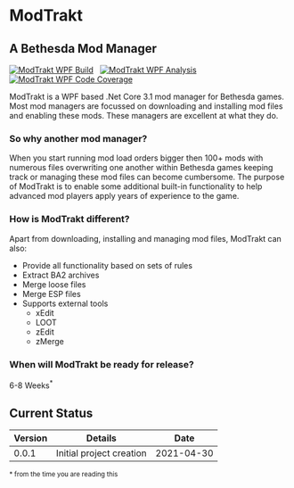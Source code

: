 # ModTrakt

## A Bethesda Mod Manager

[![ModTrakt WPF Build](https://github.com/BinaryMisfit/modtrakt/actions/workflows/modtrakt-wpf-build.yml/badge.svg)](https://github.com/BinaryMisfit/modtrakt/actions/workflows/modtrakt-wpf-build.yml) &nbsp;
[![ModTrakt WPF Analysis](https://github.com/BinaryMisfit/modtrakt/actions/workflows/modtrakt-wpf-analysis.yml/badge.svg)](https://github.com/BinaryMisfit/modtrakt/actions/workflows/modtrakt-wpf-analysis.yml) &nbsp;
[![ModTrakt WPF Code Coverage](https://github.com/BinaryMisfit/modtrakt/actions/workflows/modtrakt-wpf-codecov.yml/badge.svg)](https://github.com/BinaryMisfit/modtrakt/actions/workflows/modtrakt-wpf-codecov.yml)

ModTrakt is a WPF based .Net Core 3.1 mod manager for Bethesda games. Most mod managers are focussed on downloading and
installing mod files and enabling these mods. These managers are excellent at what they do.

### So why another mod manager?

When you start running mod load orders bigger then 100+ mods with numerous files overwriting one another within Bethesda
games keeping track or managing these mod files can become cumbersome. The purpose of ModTrakt is to enable some
additional built-in functionality to help advanced mod players apply years of experience to the game.

### How is ModTrakt different?

Apart from downloading, installing and managing mod files, ModTrakt can also:
* Provide all functionality based on sets of rules
* Extract BA2 archives
* Merge loose files
* Merge ESP files
* Supports external tools
    * xEdit
    * LOOT
    * zEdit
    * zMerge
  
### When will ModTrakt be ready for release?
6-8 Weeks<sup>*</sup>

## Current Status

| Version | Details | Date |
| --- | --- | --- |
| 0.0.1 | Initial project creation | 2021-04-30 |

<sub>* from the time you are reading this</sub>